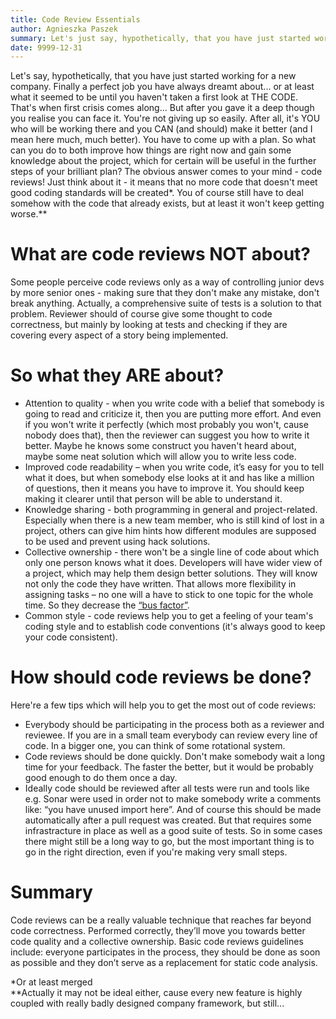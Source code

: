```yaml
---
title: Code Review Essentials
author: Agnieszka Paszek
summary: Let's just say, hypothetically, that you have just started working for a new company. Finally a perfect job you have always dreamt about... or at least what it seemed to be until you haven't taken a first look at THE CODE. That's when first crisis comes along...
date: 9999-12-31
---
```

Let's say, hypothetically, that you have just started working for a new company. Finally a perfect job you have always dreamt about... or at least what it seemed to be until you haven't taken a first look at THE CODE. That's when first crisis comes along... But after you gave it a deep though you realise you can face it. You're not giving up so easily. After all, it's YOU who will be working there and you CAN (and should) make it better (and I mean here much, much better).
You have to come up with a plan. So what can you do to both improve how things are right now and gain some knowledge about the project, which for certain will be useful in the further steps of your brilliant plan? The obvious answer comes to your mind - code reviews!
Just think about it - it means that no more code that doesn't meet good coding standards will be created*. You of course still have to deal somehow with the code that already exists, but at least it won't keep getting worse.**

# What are code reviews NOT about?
Some people perceive code reviews only as a way of controlling junior devs by more senior ones - making sure that they don't make any mistake, don't break anything. Actually, a comprehensive suite of tests is a solution to that problem. Reviewer should of course give some thought to code correctness, but mainly by looking at tests and checking if they are covering every aspect of a story being implemented.

# So what they ARE about?
* Attention to quality - when you write code with a belief that somebody is going to read and criticize it, then you are putting more effort. And even if you won't write it perfectly (which most probably you won't, cause nobody does that), then the reviewer can suggest you how to write it better. Maybe he knows some construct you haven't heard about, maybe some neat solution which will allow you to write less code.
* Improved code readability – when you write code, it’s easy for you to tell what it does, but when somebody else looks at it and has like a million of questions, then it means you have to improve it. You should keep making it clearer until that person will be able to understand it.
* Knowledge sharing - both programming in general and project-related. Especially when there is a new team member, who is still kind of lost in a project, others can give him hints how different modules are supposed to be used and prevent using hack solutions.
* Collective ownership - there won't be a single line of code about which only one person knows what it does. Developers will have wider view of a project, which may help them design better solutions. They will know not only the code they have written. That allows more flexibility in assigning tasks – no one will a have to stick to one topic for the whole time. So they decrease the [“bus factor”](http://5whys.com/blog/category/first-steps-during-chaos).
* Common style - code reviews help you to get a feeling of your team's coding style and to establish code conventions (it's always good to keep your code consistent).

# How should code reviews be done?
Here're a few tips which will help you to get the most out of code reviews:
* Everybody should be participating in the process both as a reviewer and reviewee. If you are in a small team 
everybody can review every line of code. In a bigger one, you can think of some rotational system.
* Code reviews should be done quickly. Don't make somebody wait a long time for your feedback. The faster the better, but it would be probably good enough to do them once a day.
* Ideally code should be reviewed after all tests were run and  tools like e.g. Sonar were used in order not to make somebody write a comments like: “you have unused import here”. And of course this should be made automatically after a pull request was created. But that requires some infrastracture in place as well as a good suite of tests. So in some cases there might still be a long way to go, but the most important thing is to go in the right direction, even if you're making very small steps.

# Summary
Code reviews can be a really valuable technique that reaches far beyond code correctness. Performed correctly, they’ll move you towards better code quality and a collective ownership. Basic code reviews guidelines include: everyone participates in the process, they should be done as soon as possible and they don’t serve as a replacement for static code analysis.

*Or at least merged  
**Actually it may not be ideal either, cause every new feature is highly coupled with really badly designed company framework, but still...
